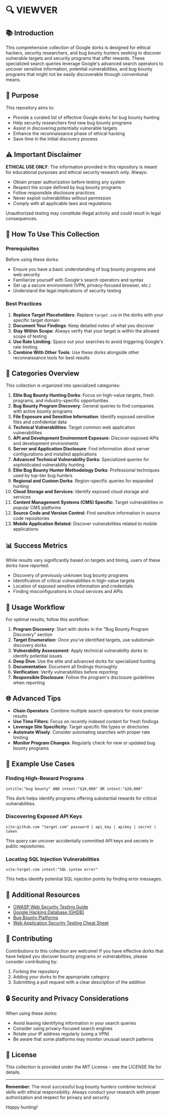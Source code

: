 # 🔍 VIEWVER

## 📚 Introduction

This comprehensive collection of Google dorks is designed for ethical hackers, security researchers, and bug bounty hunters seeking to discover vulnerable targets and security programs that offer rewards. These specialized search queries leverage Google's advanced search operators to uncover sensitive information, potential vulnerabilities, and bug bounty programs that might not be easily discoverable through conventional means.

## 🎯 Purpose

This repository aims to:
- Provide a curated list of effective Google dorks for bug bounty hunting
- Help security researchers find new bug bounty programs
- Assist in discovering potentially vulnerable targets
- Enhance the reconnaissance phase of ethical hacking
- Save time in the initial discovery process

## ⚠️ Important Disclaimer

**ETHICAL USE ONLY**: The information provided in this repository is meant for educational purposes and ethical security research only. Always:

- Obtain proper authorization before testing any system
- Respect the scope defined by bug bounty programs
- Follow responsible disclosure practices
- Never exploit vulnerabilities without permission
- Comply with all applicable laws and regulations

Unauthorized testing may constitute illegal activity and could result in legal consequences.

## 🔧 How To Use This Collection

### Prerequisites

Before using these dorks:
- Ensure you have a basic understanding of bug bounty programs and web security
- Familiarize yourself with Google's search operators and syntax
- Set up a secure environment (VPN, privacy-focused browser, etc.)
- Understand the legal implications of security testing

### Best Practices

1. **Replace Target Placeholders**: Replace `target.com` in the dorks with your specific target domain
2. **Document Your Findings**: Keep detailed notes of what you discover
3. **Stay Within Scope**: Always verify that your target is within the allowed scope of testing
4. **Use Rate Limiting**: Space out your searches to avoid triggering Google's rate limiting
5. **Combine With Other Tools**: Use these dorks alongside other reconnaissance tools for best results

## 🌟 Categories Overview

This collection is organized into specialized categories:

1. **Elite Bug Bounty Hunting Dorks**: Focus on high-value targets, fresh programs, and industry-specific opportunities
2. **Bug Bounty Program Discovery**: General queries to find companies with active bounty programs
3. **File Exposure and Sensitive Information**: Identify exposed sensitive files and confidential data
4. **Technical Vulnerabilities**: Target common web application vulnerabilities
5. **API and Development Environment Exposure**: Discover exposed APIs and development environments
6. **Server and Application Disclosure**: Find information about server configurations and installed applications
7. **Advanced Technical Vulnerability Dorks**: Specialized queries for sophisticated vulnerability hunting
8. **Elite Bug Bounty Hunter Methodology Dorks**: Professional techniques used by top-tier bug hunters
9. **Regional and Custom Dorks**: Region-specific queries for expanded hunting
10. **Cloud Storage and Services**: Identify exposed cloud storage and services
11. **Content Management Systems (CMS) Specific**: Target vulnerabilities in popular CMS platforms
12. **Source Code and Version Control**: Find sensitive information in source code repositories
13. **Mobile Application Related**: Discover vulnerabilities related to mobile applications

## 📊 Success Metrics

While results vary significantly based on targets and timing, users of these dorks have reported:
- Discovery of previously unknown bug bounty programs
- Identification of critical vulnerabilities in high-value targets
- Location of exposed sensitive information and credentials
- Finding misconfigurations in cloud services and APIs

## 🔄 Usage Workflow

For optimal results, follow this workflow:

1. **Program Discovery**: Start with dorks in the "Bug Bounty Program Discovery" section
2. **Target Enumeration**: Once you've identified targets, use subdomain discovery dorks
3. **Vulnerability Assessment**: Apply technical vulnerability dorks to identify potential issues
4. **Deep Dive**: Use the elite and advanced dorks for specialized hunting
5. **Documentation**: Document all findings thoroughly
6. **Verification**: Verify vulnerabilities before reporting
7. **Responsible Disclosure**: Follow the program's disclosure guidelines when reporting

## 🌐 Advanced Tips

- **Chain Operators**: Combine multiple search operators for more precise results
- **Use Time Filters**: Focus on recently indexed content for fresh findings
- **Leverage Site Specificity**: Target specific file types or directories
- **Automate Wisely**: Consider automating searches with proper rate limiting
- **Monitor Program Changes**: Regularly check for new or updated bug bounty programs

## 📌 Example Use Cases

### Finding High-Reward Programs
```
intitle:"bug bounty" AND intext:"$10,000" OR intext:"$20,000"
```
This dork helps identify programs offering substantial rewards for critical vulnerabilities.

### Discovering Exposed API Keys
```
site:github.com "target.com" password | api_key | apikey | secret | token
```
This query can uncover accidentally committed API keys and secrets in public repositories.

### Locating SQL Injection Vulnerabilities
```
site:target.com intext:"SQL syntax error"
```
This helps identify potential SQL injection points by finding error messages.

## 🔗 Additional Resources

- [OWASP Web Security Testing Guide](https://owasp.org/www-project-web-security-testing-guide/)
- [Google Hacking Database (GHDB)](https://www.exploit-db.com/google-hacking-database)
- [Bug Bounty Platforms](https://github.com/disclose/bug-bounty-platforms)
- [Web Application Security Testing Cheat Sheet](https://portswigger.net/web-security/authentication/cheat-sheet)

## 📝 Contributing

Contributions to this collection are welcome! If you have effective dorks that have helped you discover bounty programs or vulnerabilities, please consider contributing by:

1. Forking the repository
2. Adding your dorks to the appropriate category
3. Submitting a pull request with a clear description of the addition

## 🔒 Security and Privacy Considerations

When using these dorks:
- Avoid leaving identifying information in your search queries
- Consider using privacy-focused search engines
- Rotate your IP address regularly (using a VPN)
- Be aware that some platforms may monitor unusual search patterns

## 📜 License

This collection is provided under the MIT License - see the LICENSE file for details.

---

**Remember**: The most successful bug bounty hunters combine technical skills with ethical responsibility. Always conduct your research with proper authorization and respect for privacy and security.

*Happy hunting!*
